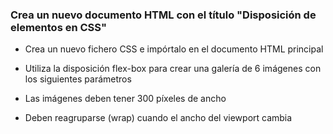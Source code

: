 ### Crea un nuevo documento HTML con el título "Disposición de elementos en CSS"

- Crea un nuevo fichero CSS e impórtalo en el documento HTML principal

- Utiliza la disposición flex-box para crear una galería de 6 imágenes con los siguientes parámetros

- Las imágenes deben tener 300 píxeles de ancho

- Deben reagruparse (wrap) cuando el ancho del viewport cambia
